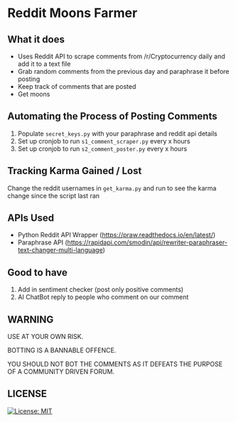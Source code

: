 # Reddit Moons Farmer
 
## What it does
- Uses Reddit API to scrape comments from /r/Cryptocurrency daily and add it to a text file
- Grab random comments from the previous day and paraphrase it before posting
- Keep track of comments that are posted
- Get moons
 
## Automating the Process of Posting Comments
1. Populate ```secret_keys.py``` with your paraphrase and reddit api details
3. Set up cronjob to run ```s1_comment_scraper.py``` every x hours
4. Set up cronjob to run ```s2_comment_poster.py``` every x hours
 
## Tracking Karma Gained / Lost
Change the reddit usernames in ```get_karma.py``` and run to see the karma change since the script last ran
 
## APIs Used
- Python Reddit API Wrapper (https://praw.readthedocs.io/en/latest/)
- Paraphrase API (https://rapidapi.com/smodin/api/rewriter-paraphraser-text-changer-multi-language)

## Good to have
1. Add in sentiment checker (post only positive comments)
3. AI ChatBot reply to people who comment on our comment

## WARNING
USE AT YOUR OWN RISK. 

BOTTING IS A BANNABLE OFFENCE.

YOU SHOULD NOT BOT THE COMMENTS AS IT DEFEATS THE PURPOSE OF A COMMUNITY DRIVEN FORUM.

## LICENSE

[![License: MIT](https://img.shields.io/badge/License-MIT-yellow.svg)](https://opensource.org/licenses/MIT)
